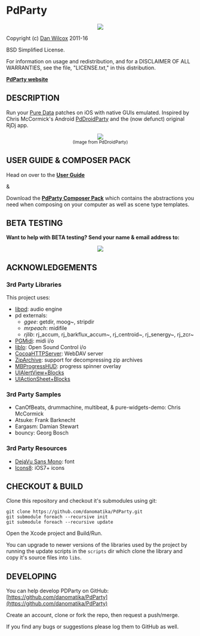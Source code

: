 PdParty
=======

<p align="center">
	<img src="http://danomatika.com/code/pdparty/patchview_bg.png"/>
</p>

Copyright (c) [Dan Wilcox](danomatika.com) 2011-16

BSD Simplified License.

For information on usage and redistribution, and for a DISCLAIMER OF ALL
WARRANTIES, see the file, "LICENSE.txt," in this distribution.

[**PdParty website**](http://danomatika.com/code/pdparty)

DESCRIPTION
-----------

Run your [Pure Data](https://en.wikipedia.org/wiki/Pure_Data) patches on iOS with native GUIs emulated. Inspired by Chris McCormick's Android [PdDroidParty](http://mccormick.cx/projects/PdDroidParty) and the (now defunct) original RjDj app.

<p align="center">
	<img src="http://danomatika.com/code/pdparty/PdDroidParty.png"/><br/>
	<small>(Image from PdDroidParty)</small>
</p>

USER GUIDE & COMPOSER PACK
--------------------------

Head on over to the [**User Guide**](https://danomatika.com/code/pdparty/guide)

&

Download the [**PdParty Composer Pack**](http://danomatika.com/code/pdparty/PdParty_composerpack.zip) which contains the abstractions you need when composing on your computer as well as scene type templates.

BETA TESTING
------------

**Want to help with BETA testing? Send your name & email address to:**

<p align="center">
  <img src="https://raw.github.com/danomatika/PdParty/master/doc/contact.png"/>
</p>

ACKNOWLEDGEMENTS
----------------

### 3rd Party Libraries

This project uses:

* [libpd](https://github.com/libpd/libpd): audio engine
* pd externals:
  * _ggee_: getdir, moog~, stripdir
  * _mrpeach_: midifile
  * _rjlib_: rj_accum, rj_barkflux_accum~, rj_centroid~, rj_senergy~, rj_zcr~
* [PGMidi](https://github.com/petegoodliffe/PGMidi): midi i/o
* [liblo](http://liblo.sourceforge.net): Open Sound Control i/o
* [CocoaHTTPServer](https://github.com/robbiehanson/CocoaHTTPServer): WebDAV server
* [ZipArchive](https://code.google.com/p/ziparchive): support for decompressing zip archives
* [MBProgressHUD](https://github.com/jdg/MBProgressHUD): progress spinner overlay
* [UIAlertView+Blocks](https://github.com/ryanmaxwell/UIAlertView-Blocks)
* [UIActionSheet+Blocks](https://github.com/ryanmaxwell/UIActionSheet-Blocks)

### 3rd Party Samples
* CanOfBeats, drummachine, multibeat, & pure-widgets-demo: Chris McCormick
* Atsuke: Frank Barknecht
* Eargasm: Damian Stewart
* bouncy: Georg Bosch

### 3rd Party Resources

* [DejaVu Sans Mono](http://dejavu-fonts.org/wiki/Main_Page): font
* [Icons8](http://icons8.com): iOS7+ icons

CHECKOUT & BUILD
----------------

Clone this repository and checkout it's submodules using git:

    git clone https://github.com/danomatika/PdParty.git
    git submodule foreach --recursive init
    git submodule foreach --recursive update

Open the Xcode project and Build/Run.

You can upgrade to newer versions of the libraries used by the project by running the update scripts in the `scripts` dir which clone the library and copy it's source files into `libs`.

DEVELOPING
----------

You can help develop PDParty on GitHub: [https://github.com/danomatika/PdParty](https://github.com/danomatika/PdParty)

Create an account, clone or fork the repo, then request a push/merge.

If you find any bugs or suggestions please log them to GitHub as well.
